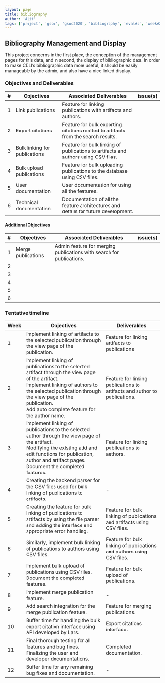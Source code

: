 ```yaml
---
layout: page
title: bibliography
author: 'Ajit'
tags: ['project', 'gsoc', 'gsoc2020', 'bibliography', 'eval#1', 'week#2']
---
```


## Bibliography Management and Display

This project concerns in the first place,
the conception of the management pages for this data, and in second, the display of
bibliographic data. In order to make CDLI’s bibliographic data more useful, it should be
easily manageable by the admin, and also have a nice linked display.

### Objectives and Deliverables

| \#  | Objectives                    | Associated Deliverables                                                            | issue(s) |
| --- | ----------------------------- | ---------------------------------------------------------------------------------- | -------- |
| 1   | Link publications             | Feature for linking publications with artifacts and authors.                        |          |
| 2   | Export citations              | Feature for bulk exporting citations realted to artifacts from the search results.  |          |
| 3   | Bulk linking for publications | Feature for bulk linking of publications to artifacts and authors using CSV files.  |          |
| 4   | Bulk upload publications      | Feature for bulk uploading publications to the database using CSV files.            |          |
| 5   | User documentation            | User documentation for using all the features.                                      |          |
| 6   | Technical documentation       | Documentation of all the feature architectures and details for future development. |          |

#### Additional Objectives

| \#  | Objectives         | Associated Deliverables                                             | issue(s) |
| --- | ------------------ | ------------------------------------------------------------------- | -------- |
| 1   | Merge publications | Admin feature for merging publications with search for publications. |          |
| 2   |                    |                                                                     |          |
| 3   |                    |                                                                     |          |
| 4   |                    |                                                                     |          |
| 5   |                    |                                                                     |          |
| 6   |                    |                                                                     |          |


### Tentative timeline  

| Week  |Objectives |Deliverables |  
|---|---|---|  
|1| Implement linking of artifacts to the selected publication through the view page of the publication.  | Feature for linking artifacts to publications  |  
|2| Implement linking of publications to the selected artifact through the view page of the artifact. <br> Implement linking of authors to the selected publication through the view page of the publication. <br> Add auto complete feature for the author name.  | Feature for linking publications to artifacts and author to publications.  |  
|3| Implement linking of publications to the selected author through the view page of the artifact. <br> Modifying the existing add and edit functions for publication, author and artifact pages. <br> Document the completed features.  | Feature for linking publications to authors.  |  
|4| Creating the backend parser for the CSV files used for bulk linking of publications to artifacts.  | -  |  
|5| Creating the feature for bulk linking of publications to artifacts by using the file parser and adding the interface and appropriate error handling.   | Feature for bulk linking of publications and artifacts using CSV files.  |  
|6| Similarly, implement bulk linking of publications to authors using CSV files.  | Feature for bulk linking of publications and authors using CSV files.  |  
|7| Implement bulk upload of publications using CSV files.<br> Document the completed features.  | Feature for bulk upload of publications.  |  
|8| Implement merge publication feature.  | -  |  
|9| Add search integration for the merge publication feature.  | Feature for merging publications.  |  
|10| Buffer time for handling the bulk export citation interface using API developed by Lars.   | Export citations interface.  |  
|11| Final thorough testing for all features and bug fixes. <br> Finalizing the user and developer documentations.   | Completed documentation.  |  
|12| Buffer time for any remaining bug fixes and documentation.  | -  |  

